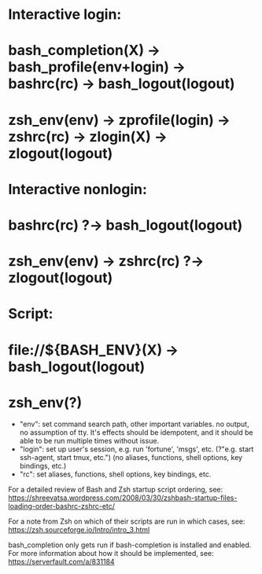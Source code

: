 
# Interactive login:
#   bash_completion(X) -> bash_profile(env+login) -> bashrc(rc) -> bash_logout(logout)
#   zsh_env(env) -> zprofile(login) -> zshrc(rc) -> zlogin(X) -> zlogout(logout)
#
# Interactive nonlogin:
#   bashrc(rc) ?-> bash_logout(logout)
#   zsh_env(env) -> zshrc(rc) ?-> zlogout(logout)
#
# Script:
#   file://${BASH_ENV}(X) -> bash_logout(logout)
#   zsh_env(?)


- "env": set command search path, other important variables. no output, no assumption of tty. It's effects should be idempotent, and it should be able to be run multiple times without issue.
- "login": set up user's session, e.g. run 'fortune', 'msgs', etc. (?"e.g. start ssh-agent, start tmux, etc.") (no aliases, functions, shell options, key bindings, etc.)
- "rc": set aliases, functions, shell options, key bindings, etc.

For a detailed review of Bash and Zsh startup script ordering, see: https://shreevatsa.wordpress.com/2008/03/30/zshbash-startup-files-loading-order-bashrc-zshrc-etc/

For a note from Zsh on which of their scripts are run in which cases, see: https://zsh.sourceforge.io/Intro/intro_3.html

bash_completion only gets run if bash-completion is installed and enabled.
For more information about how it should be implemented, see: https://serverfault.com/a/831184
